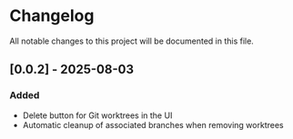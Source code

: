 # Changelog

All notable changes to this project will be documented in this file.

## [0.0.2] - 2025-08-03

### Added
- Delete button for Git worktrees in the UI
- Automatic cleanup of associated branches when removing worktrees